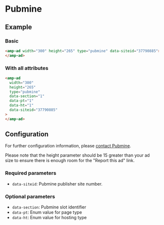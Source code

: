 <!---
Copyright 2016 The AMP HTML Authors. All Rights Reserved.

Licensed under the Apache License, Version 2.0 (the "License");
you may not use this file except in compliance with the License.
You may obtain a copy of the License at

      http://www.apache.org/licenses/LICENSE-2.0

Unless required by applicable law or agreed to in writing, software
distributed under the License is distributed on an "AS-IS" BASIS,
WITHOUT WARRANTIES OR CONDITIONS OF ANY KIND, either express or implied.
See the License for the specific language governing permissions and
limitations under the License.
-->

# Pubmine

## Example

### Basic

```html
<amp-ad width="300" height="265" type="pubmine" data-siteid="37790885">
</amp-ad>
```

### With all attributes

```html
<amp-ad
  width="300"
  height="265"
  type="pubmine"
  data-section="1"
  data-pt="1"
  data-ht="1"
  data-siteid="37790885"
>
</amp-ad>
```

## Configuration

For further configuration information, please
[contact Pubmine](https://wordpress.com/help/contact).

Please note that the height parameter should be 15 greater than your ad size to
ensure there is enough room for the "Report this ad" link.

### Required parameters

- `data-siteid`: Pubmine publisher site number.

### Optional parameters

- `data-section`: Pubmine slot identifier
- `data-pt`: Enum value for page type
- `data-ht`: Enum value for hosting type

